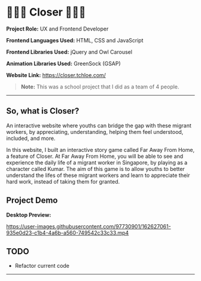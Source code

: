 # 👷🏾‍♂️ Closer 👷🏾‍♂️

**Project Role:** UX and Frontend Developer

**Frontend Languages Used:** HTML, CSS and JavaScript

**Frontend Libraries Used:** jQuery and Owl Carousel

**Animation Libraries Used:** GreenSock (GSAP)

**Website Link:** <a href="https://closer.tchloe.com/" target="_blank">https://closer.tchloe.com/</a>

>**Note:** This was a school project that I did as a team of 4 people.

***

## **So, what is Closer?**

An interactive website where youths can bridge the gap with these migrant workers, by appreciating, understanding, helping them feel understood, included, and more. 

In this website, I built an interactive story game called Far Away From Home, a feature of Closer. At Far Away From Home, you will be able to see and experience the daily life of a migrant worker in Singapore, by playing as a character called Kumar. The aim of this game is to allow youths to better understand the lifes of these migrant workers and learn to appreciate their hard work, instead of taking them for granted.

## **Project Demo**

**Desktop Preview:**

https://user-images.githubusercontent.com/97730901/162627061-935e0d23-c1b4-4a6b-a560-749542c33c33.mp4

## **TODO**

- Refactor current code

***

